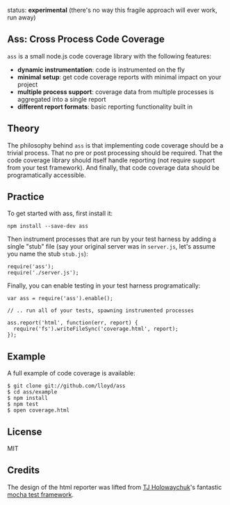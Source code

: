status: **experimental** (there's no way this fragile approach will ever work, run away)

## **Ass**: Cross Process Code Coverage

`ass` is a small node.js code coverage library with the following features:

* **dynamic instrumentation**: code is instrumented on the fly
* **minimal setup**: get code coverage reports with minimal impact on your project
* **multiple process support**: coverage data from multiple processes is aggregated into a single report
* **different report formats**: basic reporting functionality built in

## Theory

The philosophy behind `ass` is that implementing code coverage should
be a trivial process.  That no pre or post processing should be
required.  That the code coverage library should itself handle
reporting (not require support from your test framework).  And
finally, that code coverage data should be programatically accessible.

## Practice

To get started with ass, first install it:

    npm install --save-dev ass

Then instrument processes that are run by your test harness by adding a
single "stub" file (say your original server was in `server.js`, let's assume
you name the stub `stub.js`):

    require('ass');
    require('./server.js');

Finally, you can enable testing in your test harness programatically:

    var ass = require('ass').enable();

    // .. run all of your tests, spawning instrumented processes

    ass.report('html', function(err, report) {
      require('fs').writeFileSync('coverage.html', report);
    });

## Example

A full example of code coverage is available:

    $ git clone git://github.com/lloyd/ass
    $ cd ass/example
    $ npm install
    $ npm test
    $ open coverage.html

## License

MIT

## Credits

The design of the html reporter was lifted from [TJ Holowaychuk](https://twitter.com/tjholowaychuk)'s fantastic
[mocha test framework](http://visionmedia.github.io/mocha/).
